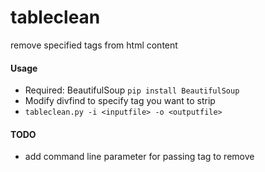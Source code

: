tableclean
==========

remove specified tags from html content

#### Usage

* Required: BeautifulSoup `pip install BeautifulSoup`
* Modify divfind to specify tag you want to strip
* `tableclean.py -i <inputfile> -o <outputfile>` 

#### TODO

* add command line parameter for passing tag to remove
